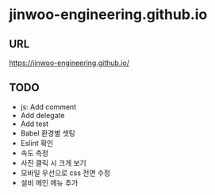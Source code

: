 # jinwoo-engineering.github.io

## URL
https://jinwoo-engineering.github.io/


## TODO
- js: Add comment
- Add delegate
- Add test
- Babel 환경별 셋팅
- Eslint 확인
- 속도 측정
- 사진 클릭 시 크게 보기
- 모바일 우선으로 css 전면 수정 
- 설비 메인 메뉴 추가